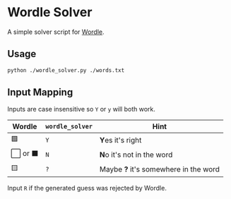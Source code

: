# Wordle Solver

A simple solver script for [Wordle](https://www.powerlanguage.co.uk/wordle/).

## Usage

```bash
python ./wordle_solver.py ./words.txt
```

## Input Mapping

Inputs are case insensitive so `Y` or `y` will both work.

| Wordle | `wordle_solver` | Hint                                   |
| ------ | --------------- | -------------------------------------- |
| 🟩      | `Y`             | **Y**es it's right                     |
| ⬜ or ⬛ | `N`             | **N**o it's not in the word            |
| 🟨      | `?`             | Maybe **?** it's somewhere in the word |

Input `R` if the generated guess was rejected by Wordle.
